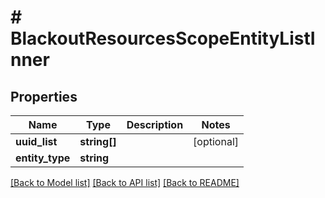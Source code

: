 # # BlackoutResourcesScopeEntityListInner

## Properties

Name | Type | Description | Notes
------------ | ------------- | ------------- | -------------
**uuid_list** | **string[]** |  | [optional]
**entity_type** | **string** |  |

[[Back to Model list]](../../README.md#models) [[Back to API list]](../../README.md#endpoints) [[Back to README]](../../README.md)
